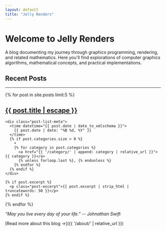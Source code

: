 ```yaml
---
layout: default
title: "Jelly Renders"
---
```


# Welcome to Jelly Renders

A blog documenting my journey through graphics programming, rendering, and related mathematics. Here you'll find explorations of computer graphics algorithms, mathematical concepts, and practical implementations.

## Recent Posts
---
{% for post in site.posts limit:5 %}
  <article class="post-list-item">
    <h2 class="post-list-title">
      <a href="{{ post.url | relative_url }}">{{ post.title | escape }}</a>
    </h2>
    
    <div class="post-list-meta">
      <time datetime="{{ post.date | date_to_xmlschema }}">
        {{ post.date | date: "%B %d, %Y" }}
      </time>
      {% if post.categories.size > 0 %}
        • 
        {% for category in post.categories %}
          <a href="{{ '/category/' | append: category | relative_url }}">{{ category }}</a>
          {% unless forloop.last %}, {% endunless %}
        {% endfor %}
      {% endif %}
    </div>
    
    {% if post.excerpt %}
      <p class="post-excerpt">{{ post.excerpt | strip_html | truncatewords: 50 }}</p>
    {% endif %}
  </article>
{% endfor %}


*“May you live every day of your life.”  -- Johnathan Swift*

[Read more about this blog →]({{ '/about/' | relative_url }})